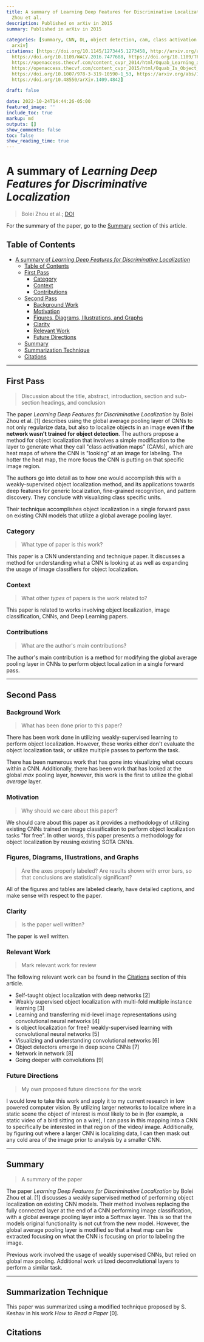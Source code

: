 ```yaml
---
title: A summary of Learning Deep Features for Discriminative Localization by Bolei
  Zhou et al.
description: Published on arXiv in 2015
summary: Published in arXiv in 2015

categories: [summary, CNN, DL, object detection, cam, class activation mapping, 2015,
  arxiv]
citations: [https://doi.org/10.1145/1273445.1273458, http://arxiv.org/abs/1512.04150,
  https://doi.org/10.1109/WACV.2016.7477688, https://doi.org/10.1109/TPAMI.2016.2535231,
  https://openaccess.thecvf.com/content_cvpr_2014/html/Oquab_Learning_and_Transferring_2014_CVPR_paper.html,
  https://openaccess.thecvf.com/content_cvpr_2015/html/Oquab_Is_Object_Localization_2015_CVPR_paper.html,
  https://doi.org/10.1007/978-3-319-10590-1_53, https://arxiv.org/abs/1412.6856, https://arxiv.org/abs/1312.4400,
  https://doi.org/10.48550/arXiv.1409.4842]

draft: false

date: 2022-10-24T14:44:26-05:00
featured_image: ''
include_toc: true
markup: md
outputs: []
show_comments: false
toc: false
show_reading_time: true
---
```


# A summary of *Learning Deep Features for Discriminative Localization*

> Bolei Zhou et al.; [DOI](http://arxiv.org/abs/1512.04150)

For the summary of the paper, go to the [Summary](#summary) section of this
article.

## Table of Contents

- [A summary of *Learning Deep Features for Discriminative Localization*](#a-summary-of-learning-deep-features-for-discriminative-localization)
  - [Table of Contents](#table-of-contents)
  - [First Pass](#first-pass)
    - [Category](#category)
    - [Context](#context)
    - [Contributions](#contributions)
  - [Second Pass](#second-pass)
    - [Background Work](#background-work)
    - [Motivation](#motivation)
    - [Figures, Diagrams, Illustrations, and Graphs](#figures-diagrams-illustrations-and-graphs)
    - [Clarity](#clarity)
    - [Relevant Work](#relevant-work)
    - [Future Directions](#future-directions)
  - [Summary](#summary)
  - [Summarization Technique](#summarization-technique)
  - [Citations](#citations)

______________________________________________________________________

## First Pass

> Discussion about the title, abstract, introduction, section and sub-section
> headings, and conclusion

The paper *Learning Deep Features for Discriminative Localization* by Bolei Zhou
et al. \[1\] describes using the global average pooling layer of CNNs to not
only regularize data, but also to localize objects in an image **even if the
network wasn't trained for object detection**. The authors propose a method for
object localization that involves a simple modification to the layer to generate
what they call "class activation maps" (CAMs), which are heat maps of where the
CNN is "looking" at an image for labeling. The hotter the heat map, the more
focus the CNN is putting on that specific image region.

The authors go into detail as to how one would accomplish this with a
weakly-supervised object localization method, and its applications towards deep
features for generic localization, fine-grained recognition, and pattern
discovery. They conclude with visualizing class specific units.

Their technique accomplishes object localization in a single forward pass on
existing CNN models that utilize a global average pooling layer.

### Category

> What type of paper is this work?

This paper is a CNN understanding and technique paper. It discusses a method for
understanding what a CNN is looking at as well as expanding the usage of image
classifiers for object localization.

### Context

> What other *types* of papers is the work related to?

This paper is related to works involving object localization, image
classification, CNNs, and Deep Learning papers.

### Contributions

> What are the author's main contributions?

The author's main contribution is a method for modifying the global average
pooling layer in CNNs to perform object localization in a single forward pass.

______________________________________________________________________

## Second Pass

### Background Work

> What has been done prior to this paper?

There has been work done in utilizing weakly-supervised learning to perform
object localization. However, these works either don't evaluate the object
localization task, or utilize multiple passes to perform the task.

There has been numerous work that has gone into visualizing what occurs within a
CNN. Additionally, there has been work that has looked at the global *max*
pooling layer, however, this work is the first to utilize the global *average*
layer.

### Motivation

> Why should we care about this paper?

We should care about this paper as it provides a methodology of utilizing
existing CNNs trained on image classification to perform object localization
tasks "for free". In other words, this paper presents a methodology for object
localization by reusing existing SOTA CNNs.

### Figures, Diagrams, Illustrations, and Graphs

> Are the axes properly labeled? Are results shown with error bars, so that
> conclusions are statistically significant?

All of the figures and tables are labeled clearly, have detailed captions, and
make sense with respect to the paper.

### Clarity

> Is the paper well written?

The paper is well written.

### Relevant Work

> Mark relevant work for review

The following relevant work can be found in the [Citations](#citations) section
of this article.

- Self-taught object localization with deep networks \[2\]
- Weakly supervised object localization with multi-fold multiple instance
  learning \[3\]
- Learning and transferring mid-level image representations using convolutional
  neural networks \[4\]
- Is object localization for free? weakly-supervised learning with convolutional
  neural networks \[5\]
- Visualizing and understanding convolutional networks \[6\]
- Object detectors emerge in deep scene CNNs \[7\]
- Network in network \[8\]
- Going deeper with convolutions \[9\]

### Future Directions

> My own proposed future directions for the work

I would love to take this work and apply it to my current research in low
powered computer vision. By utilizing larger networks to localize where in a
static scene the object of interest is most likely to be in (for example, a
static video of a bird sitting on a wire), I can pass in this mapping into a CNN
to specifically be interested in that region of the video/ image. Additionally,
by figuring out where a larger CNN is localizing data, I can then mask out any
cold area of the image prior to analysis by a smaller CNN.

______________________________________________________________________

## Summary

> A summary of the paper

The paper *Learning Deep Features for Discriminative Localization* by Bolei Zhou
et al. \[1\] discusses a weakly supervised method of performing object
localization on existing CNN models. Their method involves replacing the fully
connected layer at the end of a CNN performing image classification, with a
global average pooling layer into a Softmax layer. This is so that the models
original functionality is not cut from the new model. However, the global
average pooling layer is modified so that a heat map can be extracted focusing
on what the CNN is focusing on prior to labeling the image.

Previous work involved the usage of weakly supervised CNNs, but relied on global
max pooling. Additional work utilized deconvolutional layers to perform a
similar task.

______________________________________________________________________

## Summarization Technique

This paper was summarized using a modified technique proposed by S. Keshav in
his work *How to Read a Paper* \[0\].

## Citations
